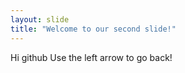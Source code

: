 ```yaml
---
layout: slide
title: "Welcome to our second slide!"
---
```

Hi github
Use the left arrow to go back!
